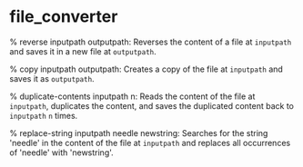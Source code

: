 # file_converter


% reverse inputpath outputpath: Reverses the content of a file at `inputpath` and saves it in a new file at `outputpath`.

% copy inputpath outputpath: Creates a copy of the file at `inputpath` and saves it as `outputpath`.

% duplicate-contents inputpath n: Reads the content of the file at `inputpath`, duplicates the content, and saves the duplicated content back to `inputpath` `n` times.

% replace-string inputpath needle newstring: Searches for the string 'needle' in the content of the file at `inputpath` and replaces all occurrences of 'needle' with 'newstring'.
